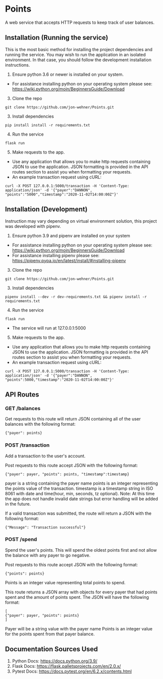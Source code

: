 # Points
A web service that accepts HTTP requests to keep track of user balances.

## Installation (Running the service)
This is the most basic method for installing the project dependencies and running the service. You may wish to run the application in an isolated environment. In that case, you should follow the development installation instructions. 
1. Ensure python 3.6 or newer is installed on your system.
- For assistance installing python on your operating system please see: https://wiki.python.org/moin/BeginnersGuide/Download
3. Clone the repo
  ```
  git clone https://github.com/jon-wehner/Points.git
  ```
3. Install dependencies
  ```
  pip install install -r requirements.txt
  ```
4. Run the service
  ```
  flask run
  ```
5. Make requests to the app.
- Use any application that allows you to make http requests containing JSON to use the application. JSON formatting is provided in the API routes section to assist you when formatting your requests.
- An example transaction request using cURL:
```
curl -X POST 127.0.0.1:5000/transaction -H 'Content-Type: application/json' -d '{"payer":"DANNON", "points":"5000","timestamp":"2020-11-02T14:00:00Z"}'
```
## Installation (Development)
Instruction may vary depending on virtual environment solution, this project was developed with pipenv. 
1. Ensure python 3.9 and pipenv are installed on your system
- For assistance installing python on your operating system please see: https://wiki.python.org/moin/BeginnersGuide/Download
- For assistance installing pipenv please see: https://pipenv.pypa.io/en/latest/install/#installing-pipenv
3. Clone the repo
  ```
  git clone https://github.com/jon-wehner/Points.git

  ```
3. Install dependencies
  ```
  pipenv install --dev -r dev-requirements.txt && pipenv install -r requirements.txt
  ```
4. Run the service
  ```
  flask run
  ```
- The service will run at 127.0.0.1:5000
5. Make requests to the app.
- Use any application that allows you to make http requests containing JSON to use the application. JSON formatting is provided in the API routes section to assist you when formatting your requests.
- An example transaction request using cURL:
```
curl -X POST 127.0.0.1:5000/transaction -H 'Content-Type: application/json' -d '{"payer":"DANNON", "points":5000,"timestamp":"2020-11-02T14:00:00Z"}'
```
## API Routes
### GET /balances
Get requests to this route will return JSON containing all of the user balances with the following format:
```
{"payer": points}
```
### POST /transaction
Add a transaction to the user's account.

Post requests to this route accept JSON with the following format:
```
{"payer": payer, "points": points, "timestamp":timestamp}
```
payer is a string containing the payer name
points is an integer representing the points value of the transaction.
timestamp is a timestamp string in ISO 8061 with date and time(hour, min, seconds, tz optional). Note: At this time the app does not handle invalid date strings but error handling will be added in the future. 

If a valid transaction was submitted, the route will return a JSON with the following format:
```
{"Message": "Transaction successful"}
```

### POST /spend
Spend the user's points. This will spend the oldest points first and not allow the balance with any payer to go negative.

Post requests to this route accept JSON with the following format:
```
{"points": points}
```
Points is an integer value representing total points to spend.

This route returns a JSON array with objects for every payer that had points spent and the amount of points spent. The JSON will have the following format:
```
[
{"payer": payer, "points": points}
]
```
Payer will be a string value with the payer name
Points is an integer value for the points spent from that payer balance.

## Documentation Sources Used
1. Python Docs: https://docs.python.org/3.9/
2. Flask Docs: https://flask.palletsprojects.com/en/2.0.x/
3. Pytest Docs: https://docs.pytest.org/en/6.2.x/contents.html
